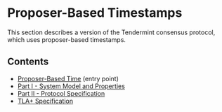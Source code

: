 # Proposer-Based Timestamps

This section describes a version of the Tendermint consensus protocol,
which uses proposer-based timestamps.

## Contents

- [Proposer-Based Time][main] (entry point)
- [Part I - System Model and Properties][sysmodel]
- [Part II - Protocol Specification][algorithm]
- [TLA+ Specification][proposertla]


[algorithm]: ./pbts-algorithm_001_draft.md

[sysmodel]: ./pbts-sysmodel_001_draft.md

[main]: ./pbts_001_draft.md

[proposertla]: ./tla/TendermintPBT_001_draft.tla
